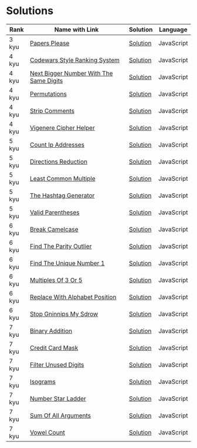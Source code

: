 # Solutions 

| Rank | Name with Link | Solution | Language |
|--|--|--|--|
| 3 kyu | [Papers Please](https://codewars.com/kata/papers-please) | [Solution](https://github.com/Alcadramin/codewars/blob/main/src/3kyu/papers-please.js) | JavaScript |
| 4 kyu | [Codewars Style Ranking System](https://codewars.com/kata/codewars-style-ranking-system) | [Solution](https://github.com/Alcadramin/codewars/blob/main/src/4kyu/codewars-style-ranking-system.js) | JavaScript |
| 4 kyu | [Next Bigger Number With The Same Digits](https://codewars.com/kata/next-bigger-number-with-the-same-digits) | [Solution](https://github.com/Alcadramin/codewars/blob/main/src/4kyu/next-bigger-number-with-the-same-digits.js) | JavaScript |
| 4 kyu | [Permutations](https://codewars.com/kata/permutations) | [Solution](https://github.com/Alcadramin/codewars/blob/main/src/4kyu/permutations.js) | JavaScript |
| 4 kyu | [Strip Comments](https://codewars.com/kata/strip-comments) | [Solution](https://github.com/Alcadramin/codewars/blob/main/src/4kyu/strip-comments.js) | JavaScript |
| 4 kyu | [Vigenere Cipher Helper](https://codewars.com/kata/vigenere-cipher-helper) | [Solution](https://github.com/Alcadramin/codewars/blob/main/src/4kyu/vigenere-cipher-helper.js) | JavaScript |
| 5 kyu | [Count Ip Addresses](https://codewars.com/kata/count-ip-addresses) | [Solution](https://github.com/Alcadramin/codewars/blob/main/src/5kyu/count-ip-addresses.js) | JavaScript |
| 5 kyu | [Directions Reduction](https://codewars.com/kata/directions-reduction) | [Solution](https://github.com/Alcadramin/codewars/blob/main/src/5kyu/directions-reduction.js) | JavaScript |
| 5 kyu | [Least Common Multiple](https://codewars.com/kata/least-common-multiple) | [Solution](https://github.com/Alcadramin/codewars/blob/main/src/5kyu/least-common-multiple.js) | JavaScript |
| 5 kyu | [The Hashtag Generator](https://codewars.com/kata/the-hashtag-generator) | [Solution](https://github.com/Alcadramin/codewars/blob/main/src/5kyu/the-hashtag-generator.js) | JavaScript |
| 5 kyu | [Valid Parentheses](https://codewars.com/kata/valid-parentheses) | [Solution](https://github.com/Alcadramin/codewars/blob/main/src/5kyu/valid-parentheses.js) | JavaScript |
| 6 kyu | [Break Camelcase](https://codewars.com/kata/break-camelcase) | [Solution](https://github.com/Alcadramin/codewars/blob/main/src/6kyu/break-camelcase.js) | JavaScript |
| 6 kyu | [Find The Parity Outlier](https://codewars.com/kata/find-the-parity-outlier) | [Solution](https://github.com/Alcadramin/codewars/blob/main/src/6kyu/find-the-parity-outlier.js) | JavaScript |
| 6 kyu | [Find The Unique Number 1](https://codewars.com/kata/find-the-unique-number-1) | [Solution](https://github.com/Alcadramin/codewars/blob/main/src/6kyu/find-the-unique-number-1.js) | JavaScript |
| 6 kyu | [Multiples Of 3 Or 5](https://codewars.com/kata/multiples-of-3-or-5) | [Solution](https://github.com/Alcadramin/codewars/blob/main/src/6kyu/multiples-of-3-or-5.js) | JavaScript |
| 6 kyu | [Replace With Alphabet Position](https://codewars.com/kata/replace-with-alphabet-position) | [Solution](https://github.com/Alcadramin/codewars/blob/main/src/6kyu/replace-with-alphabet-position.js) | JavaScript |
| 6 kyu | [Stop Gninnips My Sdrow](https://codewars.com/kata/stop-gninnips-my-sdrow) | [Solution](https://github.com/Alcadramin/codewars/blob/main/src/6kyu/stop-gninnips-my-sdrow.js) | JavaScript |
| 7 kyu | [Binary Addition](https://codewars.com/kata/binary-addition) | [Solution](https://github.com/Alcadramin/codewars/blob/main/src/7kyu/binary-addition.js) | JavaScript |
| 7 kyu | [Credit Card Mask](https://codewars.com/kata/credit-card-mask) | [Solution](https://github.com/Alcadramin/codewars/blob/main/src/7kyu/credit-card-mask.js) | JavaScript |
| 7 kyu | [Filter Unused Digits](https://codewars.com/kata/filter-unused-digits) | [Solution](https://github.com/Alcadramin/codewars/blob/main/src/7kyu/filter-unused-digits.js) | JavaScript |
| 7 kyu | [Isograms](https://codewars.com/kata/isograms) | [Solution](https://github.com/Alcadramin/codewars/blob/main/src/7kyu/isograms.js) | JavaScript |
| 7 kyu | [Number Star Ladder](https://codewars.com/kata/number-star-ladder) | [Solution](https://github.com/Alcadramin/codewars/blob/main/src/7kyu/number-star-ladder.js) | JavaScript |
| 7 kyu | [Sum Of All Arguments](https://codewars.com/kata/sum-of-all-arguments) | [Solution](https://github.com/Alcadramin/codewars/blob/main/src/7kyu/sum-of-all-arguments.js) | JavaScript |
| 7 kyu | [Vowel Count](https://codewars.com/kata/vowel-count) | [Solution](https://github.com/Alcadramin/codewars/blob/main/src/7kyu/vowel-count.js) | JavaScript |